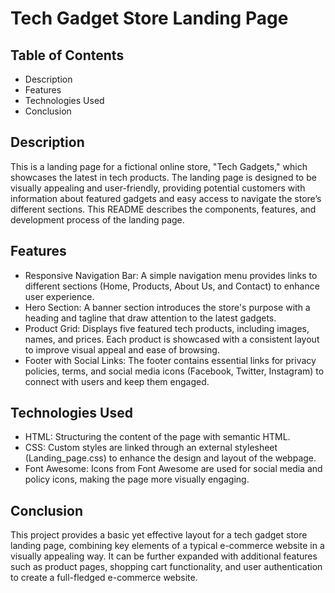 # Tech Gadget Store Landing Page

## Table of Contents

- Description
- Features
- Technologies Used
- Conclusion

## Description

This is a landing page for a fictional online store, "Tech Gadgets," which showcases the latest in tech 
products. The landing page is designed to be visually appealing and user-friendly, providing potential customers
with information about featured gadgets and easy access to navigate the store’s different sections. This README 
describes the components, features, and development process of the landing page.

## Features

- Responsive Navigation Bar: A simple navigation menu provides links to different sections (Home, Products, About 
Us, and Contact) to enhance user experience.
- Hero Section: A banner section introduces the store's purpose with a heading and tagline that draw attention to 
the latest gadgets.
- Product Grid: Displays five featured tech products, including images, names, and prices. Each product is showcased 
with a consistent layout to improve visual appeal and ease of browsing.
- Footer with Social Links: The footer contains essential links for privacy policies, terms, and social media icons 
(Facebook, Twitter, Instagram) to connect with users and keep them engaged.

## Technologies Used

- HTML: Structuring the content of the page with semantic HTML.
- CSS: Custom styles are linked through an external stylesheet (Landing_page.css) to enhance the design and layout 
of the webpage.
- Font Awesome: Icons from Font Awesome are used for social media and policy icons, making the page more visually 
engaging.

## Conclusion

This project provides a basic yet effective layout for a tech gadget store landing page, combining key elements of a 
typical e-commerce website in a visually appealing way. It can be further expanded with additional features such as 
product pages, shopping cart functionality, and user authentication to create a full-fledged e-commerce website.